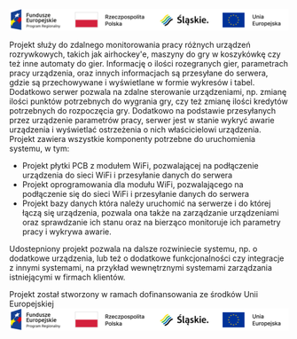 ![Unia](./unia.png)

Projekt służy do zdalnego monitorowania pracy różnych urządzeń rozrywkowych, takich jak airhockey'e, maszyny do gry w koszykówkę czy też inne automaty do gier. Informację o ilości rozegranych gier, parametrach pracy urządzenia, oraz innych informacjach są przesyłane do serwera, gdzie są przechowywane i wyświetlane w formie wykresów i tabel.
Dodatkowo serwer pozwala na zdalne sterowanie urządzeniami, np. zmianę ilości punktów potrzebnych do wygrania gry, czy też zmianę ilości kredytów potrzebnych do rozpoczęcia gry. Dodatkowo na podstawie przesyłanych przez urządzenie parametrów pracy, serwer jest w stanie wykryć awarie urządzenia i wyświetlać ostrzeżenia o nich właścicielowi urządzenia.
Projekt zawiera wszystkie komponenty potrzebne do uruchomienia systemu, w tym:
- Projekt płytki PCB z modułem WiFi, pozwalającej na podłączenie urządzenia do sieci WiFi i przesyłanie danych do serwera
- Projekt oprogramowania dla modułu WiFi, pozwalającego na podłączenie się do sieci WiFi i przesyłanie danych do serwera
- Projekt bazy danych która należy uruchomić na serwerze i do której łączą się urządzenia, pozwala ona także na zarządzanie urządzeniami oraz sprawdzanie ich stanu oraz na bierząco monitoruje ich parametry pracy i wykrywa awarie.

Udostepniony projekt pozwala na dalsze rozwiniecie systemu, np. o dodatkowe urządzenia, lub też o dodatkowe funkcjonalności czy integracje z innymi systemami, na przykład wewnętrznymi systemami zarządzania istniejącymi w firmach klientów.







Projekt został stworzony w ramach dofinansowania ze środków Unii Europejskiej
![Unia](./unia.png)